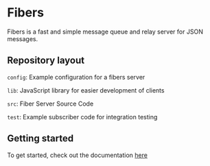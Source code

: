 # Fibers

Fibers is a fast and simple message queue and relay server for JSON messages.

## Repository layout

`config`: Example configuration for a fibers server

`lib`: JavaScript library for easier development of clients

`src`: Fiber Server Source Code

`test`: Example subscriber code for integration testing



## Getting started

To get started, check out the documentation [here](https://twometer.github.io/fibers)
